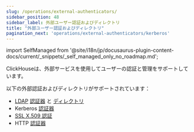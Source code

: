 ```yaml
---
slug: /operations/external-authenticators/
sidebar_position: 48
sidebar_label: 外部ユーザー認証およびディレクトリ
title: "外部ユーザー認証およびディレクトリ"
pagination_next: 'operations/external-authenticators/kerberos'
---
```

import SelfManaged from '@site/i18n/jp/docusaurus-plugin-content-docs/current/_snippets/_self_managed_only_no_roadmap.md';

<SelfManaged />

ClickHouseは、外部サービスを使用してユーザーの認証と管理をサポートしています。

以下の外部認証およびディレクトリがサポートされています：

- [LDAP](/operations/external-authenticators/ldap#ldap-external-authenticator) [認証器](./ldap.md#ldap-external-authenticator) と [ディレクトリ](./ldap.md#ldap-external-user-directory)
- Kerberos [認証器](/operations/external-authenticators/kerberos#kerberos-as-an-external-authenticator-for-existing-users)
- [SSL X.509 認証](/operations/external-authenticators/ssl-x509)
- HTTP [認証器](./http.md)
